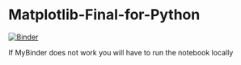 # Matplotlib-Final-for-Python

[![Binder](https://mybinder.org/badge_logo.svg)](https://mybinder.org/v2/gh/Endington543/Matplotlib-Final-for-Python.git/main?labpath=grapher.ipynb)


If MyBinder does not work you will have to run the notebook locally